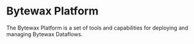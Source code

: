 # Bytewax Platform

The Bytewax Platform is a set of tools and capabilities for deploying and managing Bytewax Dataflows.
